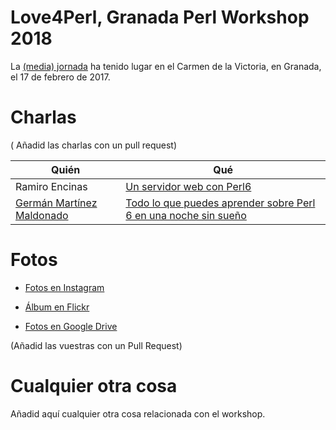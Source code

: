 # Love4Perl, Granada Perl Workshop 2018

La [(media) jornada](http://workshop.granada.pm/granada2018/) ha tenido lugar en el Carmen de la Victoria, en
Granada, el 17 de febrero de 2017.

# Charlas

( Añadid las charlas con un pull request)

| Quién | Qué                                      |
| ----- | ---------------------------------------- |
| Ramiro Encinas | [Un servidor web con Perl6](https://ramiroencinas.com/docs/webserver-perl6-slides) |
| [Germán Martínez Maldonado](https://github.com/germaaan) | [Todo lo que puedes aprender sobre Perl 6 en una noche sin sueño](doc/todo_lo_que_puedes_aprender_sobre_perl_6_en_una_noche_sin_sueño.pdf) |



# Fotos

*
  [Fotos en Instagram](https://www.instagram.com/explore/tags/love4perl/)

*
  [Álbum en Flickr](https://www.flickr.com/photos/atalaya/albums/72157687915310310)
  
*
  [Fotos en Google Drive](https://drive.google.com/open?id=112qYasIb5oLdf7Z7VwWBg80s62i918CW)
  
  
(Añadid las vuestras con un Pull Request)

# Cualquier otra cosa

Añadid aquí cualquier otra cosa relacionada con el workshop.
